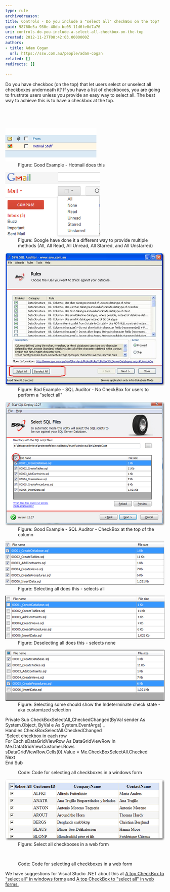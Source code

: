 ```yaml
---
type: rule
archivedreason: 
title: Controls - Do you include a "select all" checkBox on the top?
guid: 98768e5a-930e-48db-bc05-11d6fe0d7a76
uri: controls-do-you-include-a-select-all-checkbox-on-the-top
created: 2012-11-27T08:42:03.0000000Z
authors:
- title: Adam Cogan
  url: https://ssw.com.au/people/adam-cogan
related: []
redirects: []

---
```



<p>​​Do you have checkbox (on the top) that let users select or unselect all checkboxes underneath it? If you have a list of checkboxes, you are going to frustrate users unless you provide an easy way to select all. The best way to achieve this is to have a checkbox at the top.<br></p>
<br><excerpt class='endintro'></excerpt><br>
​ 
<dl class="goodImage"><dt> <img alt="Hotmail" src="../../assets/HotmailSelectAll.gif" /> </dt><dd>Figure: Good Example - Hotmail does this</dd></dl><dl class="image"><dt> <img alt="Gmail" src="../../assets/GmailSelectAll.gif" /> </dt><dd>Figure: Google have done it a different way to provide multiple methods (All, All Read, All Unread, All Starred, and All Unstarred)</dd></dl><dl class="badImage"><dt> <img alt="SQL Auditor" src="../../assets/SQLAuditorSelectAll_Bad.jpg" /> </dt><dd>Figure: Bad Example - SQL Auditor - No CheckBox for users to perform a "select all"</dd></dl><dl class="goodImage"><dt> <img alt="SQL Auditor" src="../../assets/SQLAuditorSelectAll_good.jpg" /> </dt><dd>Figure: Good Example - SQL Auditor - CheckBox at the top of the column</dd></dl><dl class="image"><dt> <a name="SelectAll_MoreDetails"></a> <img alt="SQL Auditor" src="../../assets/SQLAuditorSelectAll_All.jpg" /></dt><dd>Figure: Selecting all does this - selects all</dd></dl><dl class="image"><dt> <img alt="SQL Auditor" src="../../assets/SQLAuditorSelectAll_None.jpg" /> </dt><dd>Figure: Deselecting all does this - selects none</dd></dl><dl class="image"><dt> <img alt="SQL Auditor" src="../../assets/SQLAuditorSelectAll_Customize.jpg" /> </dt><dd>Figure: Selecting some should show the Indeterminate check state - aka customized selection</dd></dl><dl class="code"><dt><p>Private Sub CheckBoxSelectAll_CheckedChanged(ByVal sender As System.Object, ByVal e As System.EventArgs) _<br>Handles CheckBoxSelectAll.CheckedChanged<br>'Select checkbox in each row<br>For Each sDataGridViewRow As DataGridViewRow In Me.DataGridViewCustomer.Rows<br>sDataGridViewRow.Cells(0).Value = Me.CheckBoxSelectAll.Checked<br>Next<br>End Sub</p></dt><dd>Code: Code for selecting all checkboxes in a windows form</dd></dl><dl class="image"><dt> <img alt="Select all checkboxes in a web form" src="../../assets/SelectAllCheckBox_Web.jpg" /> </dt><dd>Figure: Select all checkboxes in a web form</dd></dl><dl class="code"><dt><p><script type="text/javascript"><br>function SeleteCheckBox()<br>{ <br>for (var n=0; n < document.form1.elements.length; n++) <br>{<br>if (document.form1.elements[n].type == "checkbox" && document.form1.elements[n].name == "gridview")<br>{<br>document.form1.elements[n].checked = document.getElementById("CheckBoxAll").checked; <br>}<br>}<br>} <br></script>​<br></p> </dt><dd>Code: Code for selecting all checkboxes in a web form</dd></dl><div>We have suggestions for Visual Studio .NET about this at <a href="http://www.ssw.com.au/ssw/Standards/BetterSoftwareSuggestions/MSForm.aspx#SelectAllCheckWindows">A top CheckBox to "select all" in windows forms</a> and <a href="http://www.ssw.com.au/ssw/Standards/BetterSoftwareSuggestions/MSAjax.aspx#SelectAllCheckWeb">A top CheckBox to "select all" in web forms.</a></div>


